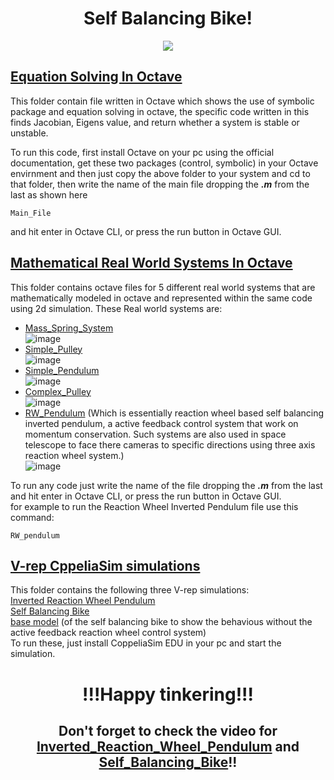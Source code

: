 <div align="center">  
    
# Self Balancing Bike!    
<img src="https://img.shields.io/badge/OCTAVE-darkblue?style=for-the-badge&logo=octave&logoColor=fcd683"/>
    
</div>  

## [Equation Solving In Octave](https://github.com/prathamiitp/DairyBike/tree/master/solving%20Eq%20in%20octave)
This folder contain file written in Octave which shows the use of symbolic package and equation solving in octave, the specific code written in this finds Jacobian, Eigens value, and return whether a system is stable or unstable.
  
To run this code, first install Octave on your pc using the official documentation, get these two packages (control, symbolic) in your Octave envirnment and then just copy the above folder to your system and cd to that folder, then write the name of the main file dropping the ***.m*** from the last as shown here
```
Main_File
```
and hit enter in Octave CLI, or press the run button in Octave GUI.

## [Mathematical Real World Systems In Octave](https://github.com/prathamiitp/DairyBike/tree/master/Mathematical%20Real%20world%20systems%20in%20octave)
This folder contains octave files for 5 different real world systems that are mathematically modeled in octave and represented within the same code using 2d simulation.
These Real world systems are:
- [Mass_Spring_System](https://github.com/prathamiitp/DairyBike/blob/master/Mathematical%20Real%20world%20systems%20in%20octave/Mass_Spring_System.m)  
![image](https://user-images.githubusercontent.com/75429858/171190568-cb8195a8-9960-4c80-ab44-ccff9693101e.png)
- [Simple_Pulley](https://github.com/prathamiitp/DairyBike/blob/master/Mathematical%20Real%20world%20systems%20in%20octave/Simple_Pulley.m)   
![image](https://user-images.githubusercontent.com/75429858/171190882-359a1f6a-d489-4234-83d6-135752e94542.png)
- [Simple_Pendulum](https://github.com/prathamiitp/DairyBike/blob/master/Mathematical%20Real%20world%20systems%20in%20octave/Simple_Pendulum.m)  
![image](https://user-images.githubusercontent.com/75429858/171195099-0ec7b763-86e8-4dc2-82fb-6abec0d4bf00.png)
- [Complex_Pulley](https://github.com/prathamiitp/DairyBike/blob/master/Mathematical%20Real%20world%20systems%20in%20octave/Complex_Pulley.m)  
![image](https://user-images.githubusercontent.com/75429858/171188800-2fa8ec09-0b9d-4254-b3a5-a3c17ddbad35.png)
- [RW_Pendulum](https://github.com/prathamiitp/DairyBike/blob/master/Mathematical%20Real%20world%20systems%20in%20octave/RW_Pendulum.m) (Which is essentially reaction wheel based self balancing inverted pendulum, a active feedback control system that work on momentum conservation. Such systems are also used in space telescope to face there cameras to specific directions using three axis reaction wheel system.)   
![image](https://user-images.githubusercontent.com/75429858/171191851-0bd4e803-f053-4e4d-afb8-c510cfe6d545.png)

To run any code just write the name of the file dropping the ***.m*** from the last and hit enter in Octave CLI, or press the run button in Octave GUI.   
for example to run the Reaction Wheel Inverted Pendulum file use this command:
```
RW_pendulum
```

## [V-rep CppeliaSim simulations](https://github.com/prathamiitp/DairyBike/tree/master/V-rep%20CppeliaSim%20simulations)
This folder contains the following three V-rep simulations:  
[Inverted Reaction Wheel Pendulum](https://github.com/prathamiitp/DairyBike/blob/master/V-rep%20CppeliaSim%20simulations/RW_pendulum.ttt)    
[Self Balancing Bike](https://github.com/prathamiitp/DairyBike/blob/master/V-rep%20CppeliaSim%20simulations/Self_Balancing_Bike.ttt)  
[base model](https://github.com/prathamiitp/DairyBike/blob/master/V-rep%20CppeliaSim%20simulations/Bike_Base.ttt) (of the self balancing bike to show the behavious without the active feedback reaction wheel control system)    
To run these, just install CoppeliaSim EDU in your pc and start the simulation.

<div align="center">  
    
# !!!Happy tinkering!!!
## Don't forget to check the video for [Inverted_Reaction_Wheel_Pendulum](https://github.com/prathamiitp/DairyBike/blob/master/RW_pendulum_simulation.mp4) and [Self_Balancing_Bike](https://github.com/prathamiitp/DairyBike/blob/master/Self_balancing_bike.mp4)!!   
    
</div>
